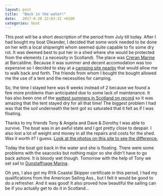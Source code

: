 ```yaml
---
layout: post
title:  "Back in the water!"
date:   2017-9-20 22:03:32 +0100
categories: boat
---
```

This post will be a short description of the period from July till today. After I had bought my boat Oleander, I decided that some work needed to be done on her with a local shipwright whom seemed quite capable to fix some dry rot. It was deemed best to put her in a shed where she would be protected from the elements ( a necessity in Scotland). The place was [Creran Marine](http://www.creranmarine.co.uk) at Barcaldine. Because it was summer and decent accomodation was too expensive so I decided to stay at a [camping site nearby](http://www.campingandcaravanningclub.co.uk/campsites/uk/argyll/barcaldinebyconnel/oban) that would allow me to walk back and forth. The friends from whom I bought the bought allowed me the use of a tent and the necessities for camping.

So, the time I stayed here was 6 weeks instead of 2 because we found a few more problems than anticipated due to some lack of maintenance. It has also been one of the [wettest summers in Scotland on record](https://www.thetimes.co.uk/past-six-days/2017-08-27/scotland/wettest-summer-in-80-years-9mmpx67rp) so it was amazing that the tent stayed dry for all that time! The biggest problem I had was that the soil underneath the tent got so saturated that it felt as if I was floating.

Thanks to my friends Tony & Angela and Dave & Dorothy I was able to survive. The boat was in an awful state and I got pretty close to despair. I also lost a lot of weight and money in all the repairs and costs for the shed. Was it worth it? I guess. [Look at the photos on this site to see the difference.](https://www.icloud.com/sharedalbum/#B0f5yeZFhyUabk)

Today the boat got back in the water and she is floating. There were some problems with the seacocks but nothing major so she didn't have to go back ashore. It is bloody wet though. Tomorrow with the help of Tony we set sail to [Dunstaffnage Marina](http://dunstaffnagemarina.co.uk/).

Oh yes, I also got my RYA Coastal Skipper certificate in this period, I had my qualifications from the American Sailing Ass., but I felt it would be good to do a refresher. And it was good! It also proved how beautiful the sailing can be if you actually get to do it in Scotland...